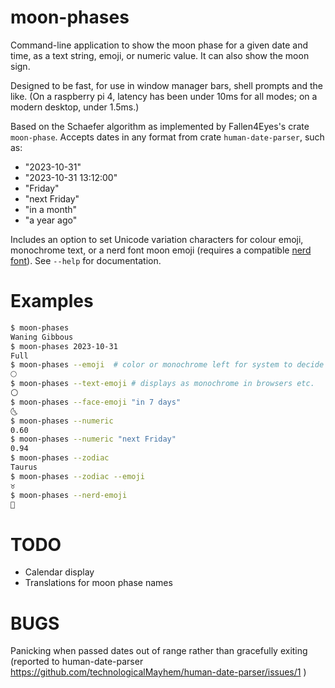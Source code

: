 moon-phases
===========

Command-line application to show the moon phase for a given date and time, as a
text string, emoji, or numeric value.  It can also show the moon sign.

Designed to be fast, for use in window manager bars, shell prompts and the like.
(On a raspberry pi 4, latency has been under 10ms for all modes; on a modern
desktop, under 1.5ms.)

Based on the Schaefer algorithm as implemented by Fallen4Eyes's crate `moon-phase`.
Accepts dates in any format from crate `human-date-parser`, such as:
 - "2023-10-31"
 - "2023-10-31 13:12:00"
 - "Friday"
 - "next Friday"
 - "in a month"
 - "a year ago"

Includes an option to set Unicode variation characters for colour emoji,
monochrome text, or a nerd font moon emoji (requires a compatible [nerd font](https://github.com/ryanoasis/nerd-fonts)).  See `--help` for documentation.

Examples
========
```sh
$ moon-phases
Waning Gibbous
$ moon-phases 2023-10-31
Full
$ moon-phases --emoji  # color or monochrome left for system to decide
🌕
$ moon-phases --text-emoji # displays as monochrome in browsers etc.
🌕︎
$ moon-phases --face-emoji "in 7 days"
🌜
$ moon-phases --numeric
0.60
$ moon-phases --numeric "next Friday"
0.94
$ moon-phases --zodiac
Taurus
$ moon-phases --zodiac --emoji
♉
$ moon-phases --nerd-emoji

```

TODO
====

 - Calendar display
 - Translations for moon phase names

BUGS
====

Panicking when passed dates out of range rather than gracefully exiting
(reported to human-date-parser
https://github.com/technologicalMayhem/human-date-parser/issues/1 )
